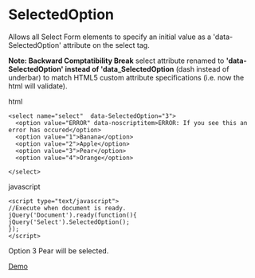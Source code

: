 SelectedOption
============

Allows all Select Form elements to specify an initial value as a 'data-SelectedOption' attribute on the select tag.


**Note: Backward Comptatibility Break** select attribute renamed to **'data-SelectedOption' instead of 'data_SelectedOption** (dash instead of underbar) to match HTML5 custom attribute specifications (i.e. now the html will validate).

html

    <select name="select"  data-SelectedOption="3">
      <option value="ERROR" data-noscriptitem>ERROR: If you see this an error has occured</option>
      <option value="1">Banana</option>
      <option value="2">Apple</option>
      <option value="3">Pear</option>
      <option value="4">Orange</option>
      
    </select>


javascript

    <script type="text/javascript">
    //Execute when document is ready.
    jQuery('Document').ready(function(){
    jQuery('Select').SelectedOption();
    });
    </script>




Option 3 Pear will be selected.


<a href="https://github.com/tobya/jquerySelectedOption/blob/gh-pages/demo/demo.html">Demo</a>
